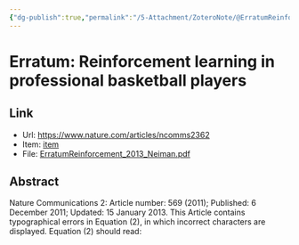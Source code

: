 ```yaml
---
{"dg-publish":true,"permalink":"/5-Attachment/ZoteroNote/@ErratumReinforcement_2013_Neiman/","title":"Erratum: Reinforcement learning in professional basketball players"}
---
```


# Erratum: Reinforcement learning in professional basketball players
## Link
- Url: https://www.nature.com/articles/ncomms2362
- Item: [item](zotero://select/library/items/EH7MUNSI)
- File: [ErratumReinforcement_2013_Neiman.pdf](zotero://open-pdf/library/items/MT6SSMPH)
## Abstract
Nature Communications 2: Article number: 569 (2011); Published: 6 December 2011; Updated: 15 January 2013. This Article contains typographical errors in Equation (2), in which incorrect characters are displayed. Equation (2) should read:
